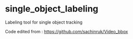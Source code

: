 # single_object_labeling
Labeling tool for single object tracking 

Code edited from : https://github.com/sachinruk/Video_bbox
